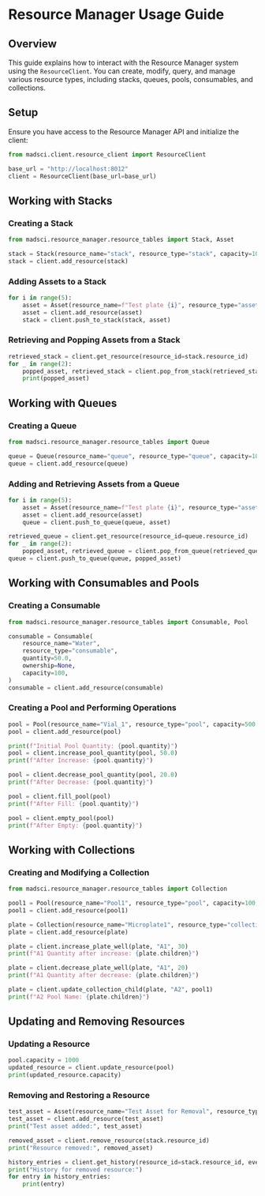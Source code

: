 # Resource Manager Usage Guide

## Overview
This guide explains how to interact with the Resource Manager system using the `ResourceClient`. You can create, modify, query, and manage various resource types, including stacks, queues, pools, consumables, and collections.

## Setup
Ensure you have access to the Resource Manager API and initialize the client:

```python
from madsci.client.resource_client import ResourceClient

base_url = "http://localhost:8012"
client = ResourceClient(base_url=base_url)
```

## Working with Stacks
### Creating a Stack
```python
from madsci.resource_manager.resource_tables import Stack, Asset

stack = Stack(resource_name="stack", resource_type="stack", capacity=10, ownership=None)
stack = client.add_resource(stack)
```

### Adding Assets to a Stack
```python
for i in range(5):
    asset = Asset(resource_name=f"Test plate {i}", resource_type="asset")
    asset = client.add_resource(asset)
    stack = client.push_to_stack(stack, asset)
```

### Retrieving and Popping Assets from a Stack
```python
retrieved_stack = client.get_resource(resource_id=stack.resource_id)
for _ in range(2):
    popped_asset, retrieved_stack = client.pop_from_stack(retrieved_stack)
    print(popped_asset)
```

## Working with Queues
### Creating a Queue
```python
from madsci.resource_manager.resource_tables import Queue

queue = Queue(resource_name="queue", resource_type="queue", capacity=10, ownership=None)
queue = client.add_resource(queue)
```

### Adding and Retrieving Assets from a Queue
```python
for i in range(5):
    asset = Asset(resource_name=f"Test plate {i}", resource_type="asset")
    asset = client.add_resource(asset)
    queue = client.push_to_queue(queue, asset)

retrieved_queue = client.get_resource(resource_id=queue.resource_id)
for _ in range(2):
    popped_asset, retrieved_queue = client.pop_from_queue(retrieved_queue)
queue = client.push_to_queue(queue, popped_asset)
```

## Working with Consumables and Pools
### Creating a Consumable
```python
from madsci.resource_manager.resource_tables import Consumable, Pool

consumable = Consumable(
    resource_name="Water",
    resource_type="consumable",
    quantity=50.0,
    ownership=None,
    capacity=100,
)
consumable = client.add_resource(consumable)
```

### Creating a Pool and Performing Operations
```python
pool = Pool(resource_name="Vial_1", resource_type="pool", capacity=500.0, children={"Water": consumable})
pool = client.add_resource(pool)

print(f"Initial Pool Quantity: {pool.quantity}")
pool = client.increase_pool_quantity(pool, 50.0)
print(f"After Increase: {pool.quantity}")

pool = client.decrease_pool_quantity(pool, 20.0)
print(f"After Decrease: {pool.quantity}")

pool = client.fill_pool(pool)
print(f"After Fill: {pool.quantity}")

pool = client.empty_pool(pool)
print(f"After Empty: {pool.quantity}")
```

## Working with Collections
### Creating and Modifying a Collection
```python
from madsci.resource_manager.resource_tables import Collection

pool1 = Pool(resource_name="Pool1", resource_type="pool", capacity=100, quantity=50)
pool1 = client.add_resource(pool1)

plate = Collection(resource_name="Microplate1", resource_type="collection", children={"A1": pool})
plate = client.add_resource(plate)

plate = client.increase_plate_well(plate, "A1", 30)
print(f"A1 Quantity after increase: {plate.children}")

plate = client.decrease_plate_well(plate, "A1", 20)
print(f"A1 Quantity after decrease: {plate.children}")

plate = client.update_collection_child(plate, "A2", pool1)
print(f"A2 Pool Name: {plate.children}")
```

## Updating and Removing Resources
### Updating a Resource
```python
pool.capacity = 1000
updated_resource = client.update_resource(pool)
print(updated_resource.capacity)
```

### Removing and Restoring a Resource
```python
test_asset = Asset(resource_name="Test Asset for Removal", resource_type="asset")
test_asset = client.add_resource(test_asset)
print("Test asset added:", test_asset)

removed_asset = client.remove_resource(stack.resource_id)
print("Resource removed:", removed_asset)

history_entries = client.get_history(resource_id=stack.resource_id, event_type="deleted")
print("History for removed resource:")
for entry in history_entries:
    print(entry)
```
